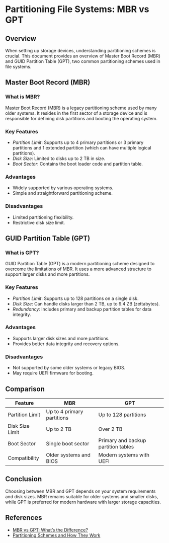 # Partitioning File Systems: MBR vs GPT

## Overview

When setting up storage devices, understanding partitioning schemes is crucial. This document provides an overview of Master Boot Record (MBR) and GUID Partition Table (GPT), two common partitioning schemes used in file systems.

## Master Boot Record (MBR)

### What is MBR?

Master Boot Record (MBR) is a legacy partitioning scheme used by many older systems. It resides in the first sector of a storage device and is responsible for defining disk partitions and booting the operating system.

### Key Features

- *Partition Limit*: Supports up to 4 primary partitions or 3 primary partitions and 1 extended partition (which can have multiple logical partitions).
- *Disk Size*: Limited to disks up to 2 TB in size.
- *Boot Sector*: Contains the boot loader code and partition table.

### Advantages

- Widely supported by various operating systems.
- Simple and straightforward partitioning scheme.

### Disadvantages

- Limited partitioning flexibility.
- Restrictive disk size limit.

## GUID Partition Table (GPT)

### What is GPT?

GUID Partition Table (GPT) is a modern partitioning scheme designed to overcome the limitations of MBR. It uses a more advanced structure to support larger disks and more partitions.

### Key Features

- *Partition Limit*: Supports up to 128 partitions on a single disk.
- *Disk Size*: Can handle disks larger than 2 TB, up to 9.4 ZB (zettabytes).
- *Redundancy*: Includes primary and backup partition tables for data integrity.

### Advantages

- Supports larger disk sizes and more partitions.
- Provides better data integrity and recovery options.

### Disadvantages

- Not supported by some older systems or legacy BIOS.
- May require UEFI firmware for booting.

## Comparison

| Feature                | MBR                              | GPT                               |
|------------------------|----------------------------------|-----------------------------------|
| Partition Limit        | Up to 4 primary partitions        | Up to 128 partitions              |
| Disk Size Limit        | Up to 2 TB                       | Over 2 TB                         |
| Boot Sector            | Single boot sector                | Primary and backup partition tables|
| Compatibility          | Older systems and BIOS            | Modern systems with UEFI          |

## Conclusion

Choosing between MBR and GPT depends on your system requirements and disk sizes. MBR remains suitable for older systems and smaller disks, while GPT is preferred for modern hardware with larger storage capacities.

## References

- [MBR vs GPT: What’s the Difference?](https://www.easeus.com/partition-master/mbr-vs-gpt.html)
- [Partitioning Schemes and How They Work](https://www.howtogeek.com/35676/how-to-choose-a-partition-scheme-for-your-linux-pc/)
